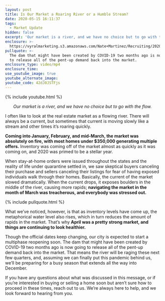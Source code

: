 ```yaml
---
layout: post
title: Is Our Market a Roaring River or a Humble Stream?
date: 2020-05-15 16:11:37
tags:
  - Market Update
hidden: false
excerpt: 'Our market is a river, and we have no choice but to go with the flow.'
enclosure: >-
  https://vyralmarketing.s3.amazonaws.com/Nate+Martinez/Recruiting/2020/Nate+Martinez+Recruiting+Raging+River.mp4
pullquote: >-
  The dam that might have been created by COVID-19 two months ago is now going
  to release all of the pent-up demand back into the market.
enclosure_type: video/mp4
enclosure_time:
use_youtube_image: true
youtube_alternate_image:
youtube_code: 42dJ0JSTFjs
---
```


{% include youtube.html %}

<p style="text-align: center;"><em>Our market is a river, and we have no choice but to go with the flow.</em></p>

I often like to look at the real estate market as a flowing river. There will always be a current, but sometimes that current is moving slowly like a stream and other times it’s roaring quickly.&nbsp;

**Coming into January, February, and mid-March, the market was absolutely on fire, with most homes under $350,000 generating multiple offers.** Inventory was coming off of the market almost as quickly as it was coming on, and 2020 was primed to be a stellar year.&nbsp;

When stay-at-home orders were issued throughout the states and the reality of life under quarantine settled in, we saw skeptical buyers canceling their purchase and sellers canceling their listings for fear of having exposed individuals walk through their homes. Basically, the current of the market slowed dramatically. When the current drops, it exposes boulders in the middle of the river, causing more rapids; **navigating the market in the month of March was treacherous, and everybody was stressed out.**

{% include pullquote.html %}

What we’ve noticed, however, is that as inventory levels have come up, the metaphorical water level also rises, which in turn reduces the amount of rapids in the market. That’s why **April was a pretty strong market, and things are continuing to look healthier.&nbsp;**

Though the official dates keep changing, our city is expected to start a multiphase reopening soon. The dam that might have been created by COVID-19 two months ago is now going to release all of the pent-up demand back into the market. That means the river will be raging these next few quarters, and, assuming we can finally put this pandemic behind us, we’ll be preparing for a busy season that extends all the way into December.&nbsp;

If you have any questions about what was discussed in this message, or if you’re interested in buying or selling a home soon but aren’t sure how to proceed in these times, reach out to us. We’re always here to help, and we look forward to hearing from you.